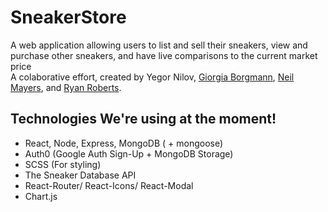 # SneakerStore

A web application allowing users to list and sell their sneakers, view and purchase other sneakers, and have live comparisons to the current market price
<br />
A colaborative effort, created by Yegor Nilov, [Giorgia Borgmann](https://github.com/GiorgiaBorgmann), [Neil Mayers](https://github.com/NEIL1821), and [Ryan Roberts](https://github.com/Metaphysics0).

## Technologies We're using at the moment!

- React, Node, Express, MongoDB ( + mongoose)
- Auth0 (Google Auth Sign-Up + MongoDB Storage)
- SCSS (For styling)
- The Sneaker Database API
- React-Router/ React-Icons/ React-Modal
- Chart.js
